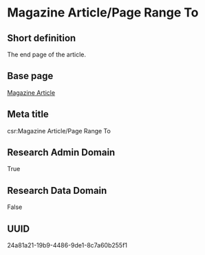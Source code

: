 # Magazine Article/Page Range To
## Short definition
The end page of the article.
## Base page
[Magazine Article](../../Objects/Magazine%20Article.md)
## Meta title
csr:Magazine Article/Page Range To
## Research Admin Domain
True
## Research Data Domain
False
## UUID
24a81a21-19b9-4486-9de1-8c7a60b255f1
